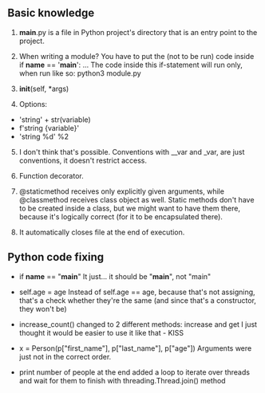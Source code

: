 ## Basic knowledge
1. __main__.py is a file in Python project's directory that is an entry point to the project.

2. When writing a module? You have to put the (not to be run) code inside if __name__ == '__main__': ... The code inside this if-statement will run only, when run like so: python3 module.py

3. __init__(self, *args)

4. Options:
- 'string' + str(variable)
- f'string {variable}'
- 'string %d' %2

5. I don't think that's possible. Conventions with __var and _var, are just conventions, it doesn't restrict access.

6. Function decorator.

7. @staticmethod receives only explicitly given arguments, while @classmethod receives class object as well. Static methods don't have to be created inside a class, but we might want to have them there, because it's logically correct (for it to be encapsulated there).

8. It automatically closes file at the end of execution.


## Python code fixing

- if __name__ == "__main__"
It just... it should be "__main__", not "main"

- self.age = age
Instead of self.age == age, because that's not assigning, that's a check whether they're the same (and since that's a constructor, they won't be)

- increase_count() changed to 2 different methods: increase and get
I just thought it would be easier to use it like that - KISS

- x = Person(p["first_name"], p["last_name"], p["age"])
Arguments were just not in the correct order.

- print number of people at the end
added a loop to iterate over threads and wait for them to finish with threading.Thread.join() method